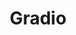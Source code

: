---
codehost: https://github.com/https://github.com/gradio-app/gradio
logohandle: gradioapp
sort: gradio
title: Gradio
twitter: https://x.com/GradioML
website: https://gradio.app/
---